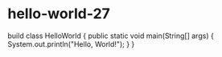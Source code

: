 # hello-world-27
build
class HelloWorld {
    public static void main(String[] args) {
        System.out.println("Hello, World!"); 
    }
}
